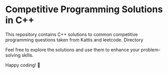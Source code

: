 # Competitive Programming Solutions in C++

This repository contains C++ solutions to common competitive programming questions taken from Kattis and leetcode.
Directory 

Feel free to explore the solutions and use them to enhance your problem-solving skills.

Happy coding! 🚀
